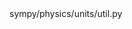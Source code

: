 <change>
<file change-number-for-this-file="1">sympy/physics/units/util.py</file>
<original line-count="9" no-ellipsis="true"><![CDATA[
from sympy.physics.units import UnitSystem, convert_to_base_units
]]></original>
<modified no-ellipsis="true"><![CDATA[
from sympy.physics.units import UnitSystem
from sympy.physics.units.util import convert_to_base_units
]]></modified>
</change>
